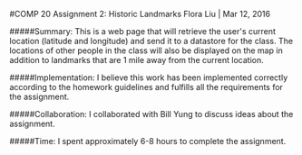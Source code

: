 #COMP 20 Assignment 2: Historic Landmarks
Flora Liu | Mar 12, 2016

#####Summary: 
This is a web page that will retrieve the user's current location (latitude and
longitude) and send it to a datastore for the class. The locations of other
people in the class will also be displayed on the map in addition to landmarks
that are 1 mile away from the current location.

#####Implementation:
I believe this work has been implemented correctly according to the homework
guidelines and fulfills all the requirements for the assignment.

#####Collaboration:
I collaborated with Bill Yung to discuss ideas about the assignment.

#####Time:
I spent approximately 6-8 hours to complete the assignment.